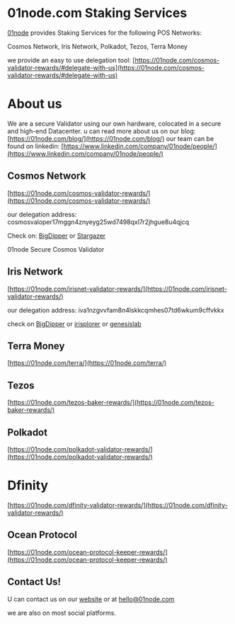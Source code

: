# 01node.com Staking Services

[01node](https://01node.com) provides Staking Services for the following  POS Networks:

 Cosmos Network, Iris Network, Polkadot, Tezos, Terra Money

we provide an easy to use delegation tool:
 [https://01node.com/cosmos-validator-rewards/#delegate-with-us](https://01node.com/cosmos-validator-rewards/#delegate-with-us)


# About us


We are a secure Validator using our own hardware, colocated in a secure and high-end Datacenter.
u can read more about us on our blog: [https://01node.com/blog/](https://01node.com/blog/)
our team can be found on linkedin:
[https://www.linkedin.com/company/01node/people/](https://www.linkedin.com/company/01node/people/)


## Cosmos Network


[https://01node.com/cosmos-validator-rewards/](https://01node.com/cosmos-validator-rewards/)

our delegation address:  cosmosvaloper17mggn4znyeyg25wd7498qxl7r2jhgue8u4qjcq

Check on: [BigDipper](https://cosmos.bigdipper.live/validator/B4E1085F1C9EBB0EA994452CB1B8124BA89BED1A)  or [Stargazer](https://stargazer.certus.one/validators/B4E1085F1C9EBB0EA994452CB1B8124BA89BED1A)

01node Secure Cosmos Validator

## Iris Network

[https://01node.com/irisnet-validator-rewards/](https://01node.com/irisnet-validator-rewards/)

our delegation address: iva1nzgvvfam8n4lskkcqmhes07td6wkum9cffvkkx

check on [BigDipper](https://iris.bigdipper.live/validator/EE39100E08C79F5E43ABE47B16B0EEA83F380A43) or [irisplorer](https://www.irisplorer.io/#/address/1/iva1nzgvvfam8n4lskkcqmhes07td6wkum9cffvkkx) or [genesislab](https://irisnet-overview.genesislab.net/iva1nzgvvfam8n4lskkcqmhes07td6wkum9cffvkkx)
## Terra Money

[https://01node.com/terra/](https://01node.com/terra/)

## Tezos

[https://01node.com/tezos-baker-rewards/](https://01node.com/tezos-baker-rewards/)

## Polkadot

[https://01node.com/polkadot-validator-rewards/](https://01node.com/polkadot-validator-rewards/)

# Dfinity



[https://01node.com/dfinity-validator-rewards/](https://01node.com/dfinity-validator-rewards/)

## Ocean Protocol

[https://01node.com/ocean-protocol-keeper-rewards/](https://01node.com/ocean-protocol-keeper-rewards/)

## Contact Us!
U can contact us on our [website](https://01node.com) or at hello@01node.com

we are also on most social platforms.

